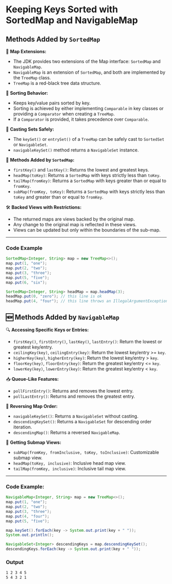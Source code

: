 # Keeping Keys Sorted with SortedMap and NavigableMap

## Methods Added by `SortedMap`

📌 **Map Extensions:**

- The JDK provides two extensions of the Map interface: `SortedMap` and `NavigableMap`.
- `NavigableMap` is an extension of `SortedMap`, and both are implemented by the `TreeMap` class.
- `TreeMap` is a red-black tree data structure.

📏 **Sorting Behavior:**

- Keeps key/value pairs sorted by key.
- Sorting is achieved by either implementing `Comparable` in key classes or providing a `Comparator` when creating a `TreeMap`.
- If a `Comparator` is provided, it takes precedence over `Comparable`.

🔄 **Casting Sets Safely:**

- The `keySet()` or `entrySet()` of a `TreeMap` can be safely cast to `SortedSet` or `NavigableSet`.
- `navigableKeySet()` method returns a `NavigableSet` instance.

🚀 **Methods Added by `SortedMap`:**

- `firstKey()` and `lastKey()`: Returns the lowest and greatest keys.
- `headMap(toKey)`: Returns a `SortedMap` with keys strictly less than `toKey`.
- `tailMap(fromKey)`: Returns a `SortedMap` with keys greater than or equal to `fromKey`.
- `subMap(fromKey, toKey)`: Returns a `SortedMap` with keys strictly less than `toKey` and greater than or equal to `fromKey`.

🛠️ **Backed Views with Restrictions:**

- The returned maps are views backed by the original map.
- Any change to the original map is reflected in these views.
- Views can be updated but only within the boundaries of the sub-map.

---

### Code Example

```java
SortedMap<Integer, String> map = new TreeMap<>();
map.put(1, "one");
map.put(2, "two");
map.put(3, "three");
map.put(5, "five");
map.put(6, "six");

SortedMap<Integer, String> headMap = map.headMap(3);
headMap.put(0, "zero"); // this line is ok
headMap.put(4, "four"); // this line throws an IllegalArgumentException
```

## 🆕 Methods Added by `NavigableMap`

🔍 **Accessing Specific Keys or Entries:**

- `firstKey()`, `firstEntry()`, `lastKey()`, `lastEntry()`: Return the lowest or greatest key/entry.
- `ceilingKey(key)`, `ceilingEntry(key)`: Return the lowest key/entry >= `key`.
- `higherKey(key)`, `higherEntry(key)`: Return the lowest key/entry > `key`.
- `floorKey(key)`, `floorEntry(key)`: Return the greatest key/entry <= `key`.
- `lowerKey(key)`, `lowerEntry(key)`: Return the greatest key/entry < `key`.

📥 **Queue-Like Features:**

- `pollFirstEntry()`: Returns and removes the lowest entry.
- `pollLastEntry()`: Returns and removes the greatest entry.

🔄 **Reversing Map Order:**

- `navigableKeySet()`: Returns a `NavigableSet` without casting.
- `descendingKeySet()`: Returns a `NavigableSet` for descending order iteration.
- `descendingMap()`: Returns a reversed `NavigableMap`.

🔗 **Getting Submap Views:**

- `subMap(fromKey, fromInclusive, toKey, toInclusive)`: Customizable submap view.
- `headMap(toKey, inclusive)`: Inclusive head map view.
- `tailMap(fromKey, inclusive)`: Inclusive tail map view.

---

### Code Example:

```java
NavigableMap<Integer, String> map = new TreeMap<>();
map.put(1, "one");
map.put(2, "two");
map.put(3, "three");
map.put(4, "four");
map.put(5, "five");

map.keySet().forEach(key -> System.out.print(key + " "));
System.out.println();

NavigableSet<Integer> descendingKeys = map.descendingKeySet();
descendingKeys.forEach(key -> System.out.print(key + " "));
```

### Output

```xml
1 2 3 4 5
5 4 3 2 1
```
